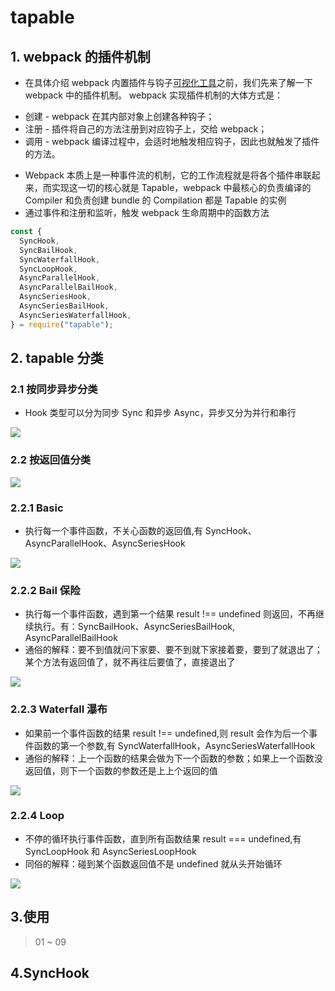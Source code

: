 # tapable

## 1. webpack 的插件机制

- 在具体介绍 webpack 内置插件与钩子[可视化工具](https://www.npmjs.com/package/wepback-plugin-visualizer)之前，我们先来了解一下 webpack 中的插件机制。 webpack 实现插件机制的大体方式是：

* 创建 - webpack 在其内部对象上创建各种钩子；
* 注册 - 插件将自己的方法注册到对应钩子上，交给 webpack；
* 调用 - webpack 编译过程中，会适时地触发相应钩子，因此也就触发了插件的方法。

- Webpack 本质上是一种事件流的机制，它的工作流程就是将各个插件串联起来，而实现这一切的核心就是 Tapable，webpack 中最核心的负责编译的 Compiler 和负责创建 bundle 的 Compilation 都是 Tapable 的实例
- 通过事件和注册和监听，触发 webpack 生命周期中的函数方法

```js
const {
  SyncHook,
  SyncBailHook,
  SyncWaterfallHook,
  SyncLoopHook,
  AsyncParallelHook,
  AsyncParallelBailHook,
  AsyncSeriesHook,
  AsyncSeriesBailHook,
  AsyncSeriesWaterfallHook,
} = require("tapable");
```

## 2. tapable 分类

### 2.1 按同步异步分类

- Hook 类型可以分为同步 Sync 和异步 Async，异步又分为并行和串行

![](https://raw.githubusercontent.com/retech-fe/image-hosting/main/img/2023/03/22/16-50-08-5e4890b1ffccae14b7f9dad3da4f98e5-20230322165007-16501a.png)

### 2.2 按返回值分类

![](https://raw.githubusercontent.com/retech-fe/image-hosting/main/img/2023/03/22/16-51-05-29a89155fccc7f59f58def7e7fe848fc-20230322165105-d73df3.png)

### 2.2.1 Basic

- 执行每一个事件函数，不关心函数的返回值,有 SyncHook、AsyncParallelHook、AsyncSeriesHook

![](https://raw.githubusercontent.com/retech-fe/image-hosting/main/img/2023/03/22/16-57-23-ee333a91b20555959541ee8281d67527-20230322165722-f5e00c.png)

### 2.2.2 Bail 保险

- 执行每一个事件函数，遇到第一个结果 result !== undefined 则返回，不再继续执行。有：SyncBailHook、AsyncSeriesBailHook, AsyncParallelBailHook
- 通俗的解释：要不到值就问下家要、要不到就下家接着要，要到了就退出了；某个方法有返回值了，就不再往后要值了，直接退出了

![](https://raw.githubusercontent.com/retech-fe/image-hosting/main/img/2023/03/22/16-56-57-948f7d8f960ec9c10ce077012f0d87c1-20230322165656-ee5a98.png)

### 2.2.3 Waterfall 瀑布

- 如果前一个事件函数的结果 result !== undefined,则 result 会作为后一个事件函数的第一个参数,有 SyncWaterfallHook，AsyncSeriesWaterfallHook
- 通俗的解释：上一个函数的结果会做为下一个函数的参数；如果上一个函数没返回值，则下一个函数的参数还是上上个返回的值

![](https://raw.githubusercontent.com/retech-fe/image-hosting/main/img/2023/03/22/17-46-56-64b9fa50d063ffc2e2c99b9a8dda1191-20230322174655-b70c6c.png)

### 2.2.4 Loop

- 不停的循环执行事件函数，直到所有函数结果 result === undefined,有 SyncLoopHook 和 AsyncSeriesLoopHook
- 同俗的解释：碰到某个函数返回值不是 undefined 就从头开始循环

![](https://raw.githubusercontent.com/retech-fe/image-hosting/main/img/2023/03/22/19-28-19-3ebee1baa5af89e5e6a4c6a481d630d7-20230322192818-ab8376.png)

## 3.使用

> 01 ~ 09

## 4.SyncHook
